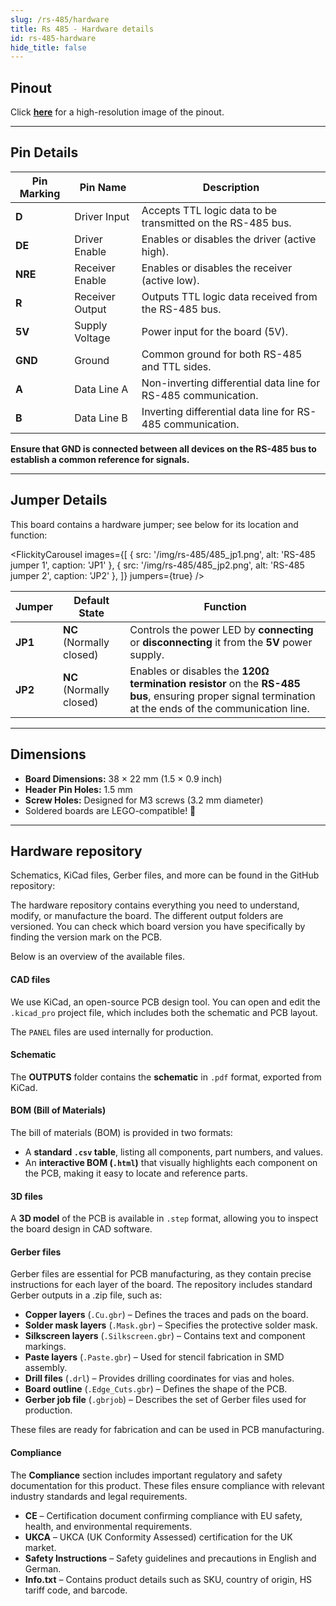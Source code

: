 ```yaml
---
slug: /rs-485/hardware
title: Rs 485 - Hardware details
id: rs-485-hardware
hide_title: false
---
```


## Pinout

<CenteredImage src="/img/rs-485/RS-485-breakout.png" alt="RS-485 transceiver pinout diagram" caption="RS-485 transceiver pinout diagram"/>

Click [**here**](/img/rs-485/RS-485-breakout.png) for a high-resolution image of the pinout.

---

## Pin Details

| **Pin Marking** | **Pin Name**       | **Description**                                                                 |
|------------------|--------------------|---------------------------------------------------------------------------------|
| **D**           | Driver Input       | Accepts TTL logic data to be transmitted on the RS-485 bus.                    |
| **DE**          | Driver Enable      | Enables or disables the driver (active high).                                  |
| **NRE**         | Receiver Enable    | Enables or disables the receiver (active low).                                 |
| **R**           | Receiver Output    | Outputs TTL logic data received from the RS-485 bus.                           |
| **5V**          | Supply Voltage     | Power input for the board (5V).                                                |
| **GND**         | Ground             | Common ground for both RS-485 and TTL sides.                                   |
| **A**           | Data Line A        | Non-inverting differential data line for RS-485 communication.                 |
| **B**           | Data Line B        | Inverting differential data line for RS-485 communication.                     |


<WarningBox>**Ensure that GND is connected between all devices on the RS-485 bus to establish a common reference for signals.**</WarningBox>

---

## Jumper Details

This board contains a hardware jumper; see below for its location and function:


<FlickityCarousel
  images={[
    { src: '/img/rs-485/485_jp1.png', alt: 'RS-485 jumper 1', caption: 'JP1' },
    { src: '/img/rs-485/485_jp2.png', alt: 'RS-485 jumper 2', caption: 'JP2' },
  ]}
  jumpers={true}
/>

| Jumper  | Default State            | Function                                                                                                      |
| ------- | ------------------------ | ------------------------------------------------------------------------------------------------------------- |
| **JP1** | **NC** (Normally closed) | Controls the power LED by **connecting** or **disconnecting** it from the **5V** power supply.                                     |
| **JP2** | **NC** (Normally closed) | Enables or disables the **120Ω termination resistor** on the **RS-485 bus**, ensuring proper signal termination at the ends of the communication line. |

---

## Dimensions

- **Board Dimensions:** 38 × 22 mm (1.5 × 0.9 inch)  
- **Header Pin Holes:** 1.5 mm  
- **Screw Holes:** Designed for M3 screws (3.2 mm diameter)  
- Soldered boards are LEGO-compatible! 🧱 

---

## Hardware repository

Schematics, KiCad files, Gerber files, and more can be found in the GitHub repository:

<QuickLink 
  title="RS-485 transceiver board Hardware design" 
  description="GitHub hardware repository for this product"
  url="https://github.com/SolderedElectronics/RS-485-Transceiver-breakout-hardware-design" 
/> 

The hardware repository contains everything you need to understand, modify, or manufacture the board. The different output folders are versioned. You can check which board version you have specifically by finding the version mark on the PCB.

Below is an overview of the available files.  

#### CAD files

We use KiCad, an open-source PCB design tool. You can open and edit the `.kicad_pro` project file, which includes both the schematic and PCB layout.  

The `PANEL` files are used internally for production.  

#### Schematic

The **OUTPUTS** folder contains the **schematic** in `.pdf` format, exported from KiCad.

#### BOM (Bill of Materials)

The bill of materials (BOM) is provided in two formats:  

- A **standard `.csv` table**, listing all components, part numbers, and values.  
- An **interactive BOM (`.html`)** that visually highlights each component on the PCB, making it easy to locate and reference parts.  

#### 3D files

A **3D model** of the PCB is available in `.step` format, allowing you to inspect the board design in CAD software.  

#### Gerber files 

Gerber files are essential for PCB manufacturing, as they contain precise instructions for each layer of the board. The repository includes standard Gerber outputs in a .zip file, such as:  

- **Copper layers** (`.Cu.gbr`) – Defines the traces and pads on the board.  
- **Solder mask layers** (`.Mask.gbr`) – Specifies the protective solder mask.  
- **Silkscreen layers** (`.Silkscreen.gbr`) – Contains text and component markings.  
- **Paste layers** (`.Paste.gbr`) – Used for stencil fabrication in SMD assembly.  
- **Drill files** (`.drl`) – Provides drilling coordinates for vias and holes.  
- **Board outline** (`.Edge_Cuts.gbr`) – Defines the shape of the PCB.  
- **Gerber job file** (`.gbrjob`) – Describes the set of Gerber files used for production.  

These files are ready for fabrication and can be used in PCB manufacturing.

#### Compliance

The **Compliance** section includes important regulatory and safety documentation for this product. These files ensure compliance with relevant industry standards and legal requirements.  

- **CE** – Certification document confirming compliance with EU safety, health, and environmental requirements.  
- **UKCA** – UKCA (UK Conformity Assessed) certification for the UK market.  
- **Safety Instructions** – Safety guidelines and precautions in English and German.
- **Info.txt** – Contains product details such as SKU, country of origin, HS tariff code, and barcode.